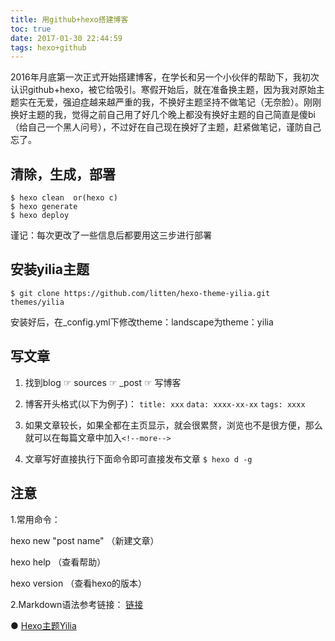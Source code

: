 ```yaml
---
title: 用github+hexo搭建博客
toc: true
date: 2017-01-30 22:44:59
tags: hexo+github
---
```


  2016年月底第一次正式开始搭建博客，在学长和另一个小伙伴的帮助下，我初次认识github+hexo，被它给吸引。寒假开始后，就在准备换主题，因为我对原始主题实在无爱，强迫症越来越严重的我，不换好主题坚持不做笔记（无奈脸）。刚刚换好主题的我，觉得之前自己用了好几个晚上都没有换好主题的自己简直是傻bi（给自己一个黑人问号），不过好在自己现在换好了主题，赶紧做笔记，谨防自己忘了。

<!--more-->

## 清除，生成，部署 
```
$ hexo clean  or(hexo c)
$ hexo generate
$ hexo deploy
```

谨记：每次更改了一些信息后都要用这三步进行部署

## 安装yilia主题
```
$ git clone https://github.com/litten/hexo-theme-yilia.git themes/yilia
```

安装好后，在_config.yml下修改theme：landscape为theme：yilia

## 写文章
1. 找到blog ☞ sources ☞ _post ☞ 写博客
2. 博客开头格式(以下为例子)：
`title: xxx`
`data: xxxx-xx-xx`
`tags: xxxx`
3. 如果文章较长，如果全都在主页显示，就会很累赘，浏览也不是很方便，那么就可以在每篇文章中加入```<!--more-->``` 

4. 文章写好直接执行下面命令即可直接发布文章
`$ hexo d -g`

## 注意

1.常用命令：

hexo new "post name" （新建文章）

hexo help （查看帮助）

hexo version （查看hexo的版本）

2.Markdown语法参考链接： [链接](https://www.zybuluo.com/mdeditor)


● [Hexo主题Yilia](http://litten.me/2014/08/31/hexo-theme-yilia/)



